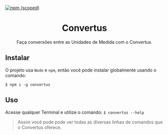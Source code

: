 [![npm (scoped)](https://img.shields.io/npm/v/convertus.svg)](https://www.npmjs.com/package/convertus)

<h1 align="center">Convertus</h1>

<p align="center">
  Faça conversões entre as Unidades de Medida com o Convertus.
</p>

## Instalar

O projeto usa `Node` e `npm`, então você pode instalar globalmente usando o comando:
```shell
$ npm i -g convertus
```

## Uso

Acesse qualquer Terminal e utilize o comando: `$ convertus --help`

> Assim você pode pode ver todas as diversas linhas de comandos que o Convertus oferece.